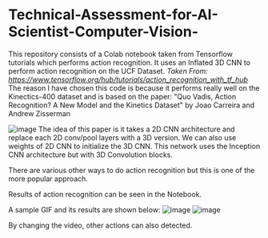 # Technical-Assessment-for-AI-Scientist-Computer-Vision-
This repository consists of a Colab notebook taken from Tensorflow tutorials which performs action recognition. It uses an Inflated 3D CNN to perform action recognition on the UCF Dataset.
*Taken From: https://www.tensorflow.org/hub/tutorials/action_recognition_with_tf_hub*
The reason I have chosen this code is because it performs really well on the Kinectics-400 dataset and is based on the paper:
"Quo Vadis, Action Recognition? A New Model and the Kinetics Dataset" by Joao Carreira and Andrew Zisserman

![image](https://user-images.githubusercontent.com/102589425/163395028-57bd938e-e96b-49bf-a387-1dbc2f34ac4a.png)
The idea of this paper is it takes a 2D CNN architecture and replace each 2D conv/pool layers with a 3D version. 
We can also use weights of 2D CNN to initialize the 3D CNN. This network uses the Inception CNN architecture but with 3D Convolution blocks.

There are various other ways to do action recognition but this is one of the more popular approach.

Results of action recognition can be seen in the Notebook.

A sample GIF and its results are shown below:
![image](https://user-images.githubusercontent.com/102589425/163396605-6e145b26-c1cc-4c18-bdbf-3ee33fa45c4e.png)
![image](https://user-images.githubusercontent.com/102589425/163396642-765fb22e-535b-4451-8da9-0919632a6059.png)


By changing the video, other actions can also detected.
